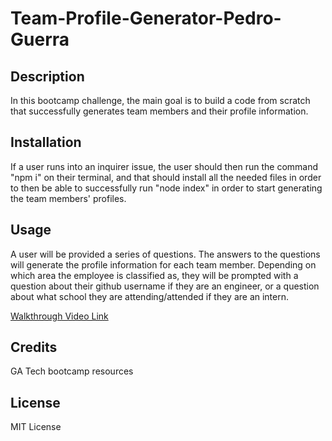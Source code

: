# Team-Profile-Generator-Pedro-Guerra

## Description

In this bootcamp challenge, the main goal is to build a code from scratch that successfully generates team members and their profile information.

## Installation

If a user runs into an inquirer issue, the user should then run the command "npm i" on their terminal, and that should install all the needed files in order to then be able
to successfully run "node index" in order to start generating the team members' profiles.

## Usage

A user will be provided a series of questions. The answers to the questions will generate the profile information for each team member. Depending on which area the 
employee is classified as, they will be prompted with a question about their github username if they are an engineer, or a question about what school they are attending/attended if they are an intern.

[Walkthrough Video Link](https://drive.google.com/file/d/1Vx5mpQEQ78Z_zZIPvijAlsnp5S1CVROt/view)

## Credits

GA Tech bootcamp resources

## License

MIT License